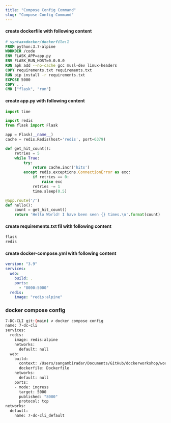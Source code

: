 ```yaml
---
title: "Compose Config Command"
slug: "Compose-Config-Command"
---
```



#### create dockerfile with following content 


```dockerfile
# syntax=docker/dockerfile:1
FROM python:3.7-alpine
WORKDIR /code
ENV FLASK_APP=app.py
ENV FLASK_RUN_HOST=0.0.0.0
RUN apk add --no-cache gcc musl-dev linux-headers
COPY requirements.txt requirements.txt
RUN pip install -r requirements.txt
EXPOSE 5000
COPY . .
CMD ["flask", "run"]

```

#### create app.py with following content 


```python
import time

import redis
from flask import Flask

app = Flask(__name__)
cache = redis.Redis(host='redis', port=6379)

def get_hit_count():
    retries = 5
    while True:
        try:
            return cache.incr('hits')
        except redis.exceptions.ConnectionError as exc:
            if retries == 0:
                raise exc
            retries -= 1
            time.sleep(0.5)

@app.route('/')
def hello():
    count = get_hit_count()
    return 'Hello World! I have been seen {} times.\n'.format(count)


```

#### create requirements.txt fil with following content 


```sh
flask
redis

```

#### create docker-compose.yml with following content 

```yml
version: "3.9"
services:
  web:
    build: .
    ports:
      - "8000:5000"
  redis:
    image: "redis:alpine"
```

### docker compose config 

```sh
7-DC-CLI git:(main) ✗ docker compose config 
name: 7-dc-cli
services:
  redis:
    image: redis:alpine
    networks:
      default: null
  web:
    build:
      context: /Users/sangambiradar/Documents/GitHub/dockerworkshop/workshop/Docker102/Docker-Compose/7-DC-CLI
      dockerfile: Dockerfile
    networks:
      default: null
    ports:
    - mode: ingress
      target: 5000
      published: "8000"
      protocol: tcp
networks:
  default:
    name: 7-dc-cli_default
```